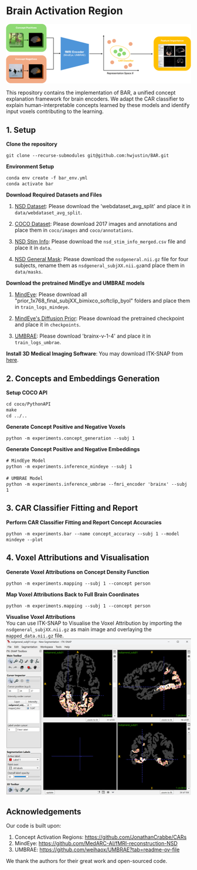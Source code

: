 # Brain Activation Region

![image](main_figure.png "Brain Activation Region")

This repository contains the implementation of BAR, a unified concept explanation framework for brain encoders. We adapt the CAR classifier to explain human-interpretable concepts learned by these models and identify input voxels contributing to the learning. 

## 1. Setup
**Clone the repository**
```shell
git clone --recurse-submodules git@github.com:hwjustin/BAR.git
```

**Environment Setup**

```shell
conda env create -f bar_env.yml
conda activate bar
```

**Download Required Datasets and Files**

1. [NSD Dataset](https://huggingface.co/datasets/pscotti/naturalscenesdataset/tree/main): Please download the 'webdataset_avg_split' and place it in `data/webdataset_avg_split`.

2. [COCO Dataset](https://cocodataset.org/#download): Please download 2017 images and annotations and place them in `coco/images` and `coco/annotations`.

3. [NSD Stim Info](https://natural-scenes-dataset.s3.amazonaws.com/index.html#nsddata/experiments/nsd/): Please download the `nsd_stim_info_merged.csv` file and place it in `data`.

4. [NSD General Mask](https://natural-scenes-dataset.s3.amazonaws.com/index.html#nsddata/ppdata/subj01/func1pt8mm/roi/): Please download the `nsdgeneral.nii.gz` file for four subjects, rename them as `nsdgeneral_subjXX.nii.gz`and place them in `data/masks`.

**Download the pretrained MindEye and UMBRAE models**

1. [MindEye](https://huggingface.co/datasets/pscotti/naturalscenesdataset/tree/main/mindeye_models): Please download all "prior_1x768_final_subjXX_bimixco_softclip_byol" folders and place them in `train_logs_mindeye`.

2. [MindEye's Diffusion Prior](https://huggingface.co/nousr/conditioned-prior/tree/main/vit-l-14/aesthetic): Please download the pretrained checkpoint and place it in `checkpoints`.

3. [UMBRAE](https://huggingface.co/datasets/weihaox/umbrae/tree/main/train_logs): Please download 'brainx-v-1-4' and place it in `train_logs_umbrae`.


**Install 3D Medical Imaging Software**: You may download ITK-SNAP from [here](http://www.itksnap.org/pmwiki/pmwiki.php).

## 2. Concepts and Embeddings Generation

**Setup COCO API**
```shell
cd coco/PythonAPI
make
cd ../..
```

**Generate Concept Positive and Negative Voxels**
```shell
python -m experiments.concept_generation --subj 1
```

**Generate Concept Positive and Negative Embeddings**
```shell
# MindEye Model
python -m experiments.inference_mindeye --subj 1

# UMBRAE Model
python -m experiments.inference_umbrae --fmri_encoder 'brainx' --subj 1
```

## 3. CAR Classifier Fitting and Report
**Perform CAR Classifier Fitting and Report Concept Accuracies**
```shell
python -m experiments.bar --name concept_accuracy --subj 1 --model mindeye --plot
```

## 4. Voxel Attributions and Visualisation
**Generate Voxel Attributions on Concept Density Function**
```shell
python -m experiments.mapping --subj 1 --concept person
```

**Map Voxel Attributions Back to Full Brain Coordinates**
```shell
python -m experiments.mapping --subj 1 --concept person
```

**Visualise Voxel Attributions** \
You can use ITK-SNAP to Visualise the Voxel Attribution by importing the `nsdgeneral_subjXX.nii.gz` as main image and overlaying the `mapped_data.nii.gz` file. \
![image](itk_snap_example.png "ITK-SNAP Example")

## Acknowledgements

Our code is built upon:
1. Concept Activation Regions: https://github.com/JonathanCrabbe/CARs
2. MindEye: https://github.com/MedARC-AI/fMRI-reconstruction-NSD
3. UMBRAE: https://github.com/weihaox/UMBRAE?tab=readme-ov-file


We thank the authors for their great work and open-sourced code.